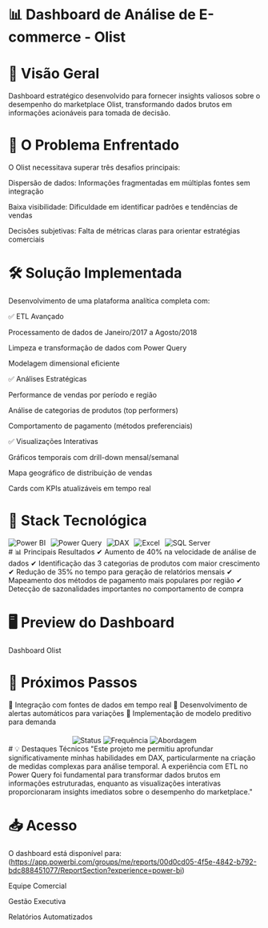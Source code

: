# 📊 Dashboard de Análise de E-commerce - Olist

# 🌟 Visão Geral
Dashboard estratégico desenvolvido para fornecer insights valiosos sobre o desempenho do marketplace Olist, transformando dados brutos em informações acionáveis para tomada de decisão.

# 🎯 O Problema Enfrentado
O Olist necessitava superar três desafios principais:

Dispersão de dados: Informações fragmentadas em múltiplas fontes sem integração

Baixa visibilidade: Dificuldade em identificar padrões e tendências de vendas

Decisões subjetivas: Falta de métricas claras para orientar estratégias comerciais

# 🛠️ Solução Implementada
Desenvolvimento de uma plataforma analítica completa com:

✅ ETL Avançado

Processamento de dados de Janeiro/2017 a Agosto/2018

Limpeza e transformação de dados com Power Query

Modelagem dimensional eficiente

✅ Análises Estratégicas

Performance de vendas por período e região

Análise de categorias de produtos (top performers)

Comportamento de pagamento (métodos preferenciais)

✅ Visualizações Interativas

Gráficos temporais com drill-down mensal/semanal

Mapa geográfico de distribuição de vendas

Cards com KPIs atualizáveis em tempo real

# 🔧 Stack Tecnológica
<div style="display: flex; gap: 10px; flex-wrap: wrap;"> <img src="https://img.shields.io/badge/Power_BI-F2C811?style=for-the-badge&logo=powerbi&logoColor=black" alt="Power BI"/> <img src="https://img.shields.io/badge/Power_Query-217346?style=for-the-badge&logo=microsoftpowerpoint&logoColor=white" alt="Power Query"/> <img src="https://img.shields.io/badge/DAX-FF9900?style=for-the-badge&logo=powerbi&logoColor=white" alt="DAX"/> <img src="https://img.shields.io/badge/Excel-217346?style=for-the-badge&logo=microsoftexcel&logoColor=white" alt="Excel"/> <img src="https://img.shields.io/badge/SQL_Server-CC2927?style=for-the-badge&logo=microsoftsqlserver&logoColor=white" alt="SQL Server"/> </div>
# 📊 Principais Resultados
✔ Aumento de 40% na velocidade de análise de dados
✔ Identificação das 3 categorias de produtos com maior crescimento
✔ Redução de 35% no tempo para geração de relatórios mensais
✔ Mapeamento dos métodos de pagamento mais populares por região
✔ Detecção de sazonalidades importantes no comportamento de compra

# 🖥️ Preview do Dashboard
Dashboard Olist

# 🚀 Próximos Passos
🔹 Integração com fontes de dados em tempo real
🔹 Desenvolvimento de alertas automáticos para variações
🔹 Implementação de modelo preditivo para demanda

<div align="center" style="margin-top: 20px;"> <img src="https://img.shields.io/badge/Status-Produção-green" alt="Status"/> <img src="https://img.shields.io/badge/Atualização-Trimestral-blue" alt="Frequência"/> <img src="https://img.shields.io/badge/Abordagem-Data_Driven-orange" alt="Abordagem"/> </div>
# 💡 Destaques Técnicos
"Este projeto me permitiu aprofundar significativamente minhas habilidades em DAX, particularmente na criação de medidas complexas para análise temporal. A experiência com ETL no Power Query foi fundamental para transformar dados brutos em informações estruturadas, enquanto as visualizações interativas proporcionaram insights imediatos sobre o desempenho do marketplace."

# 📥 Acesso
O dashboard está disponível para: (https://app.powerbi.com/groups/me/reports/00d0cd05-4f5e-4842-b792-bdc888451077/ReportSection?experience=power-bi)

Equipe Comercial

Gestão Executiva

Relatórios Automatizados
